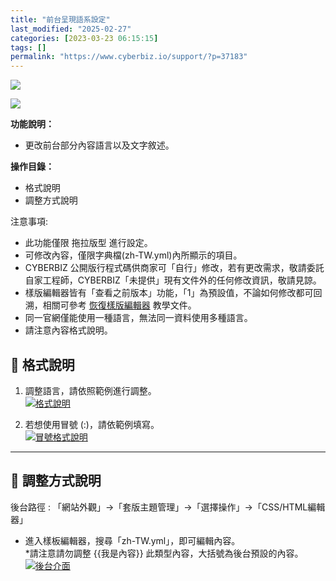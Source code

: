```yaml
---
title: "前台呈現語系設定"
last_modified: "2025-02-27"
categories: [2023-03-23 06:15:15]
tags: []
permalink: "https://www.cyberbiz.io/support/?p=37183"
---
```


![](https://www.cyberbiz.io/support/wp-content/uploads/適用站別.png)

[![](https://www.cyberbiz.io/support/wp-content/uploads/台灣站.png)](https://www.cyberbiz.io/support/?page_id=2490)

**功能說明：**  

* 更改前台部分內容語言以及文字敘述。

**操作目錄：**

* 格式說明
* 調整方式說明

注意事項:  

* 此功能僅限 拖拉版型 進行設定。
* 可修改內容，僅限字典檔(zh-TW.yml)內所顯示的項目。
* CYBERBIZ 公開版行程式碼供商家可「自行」修改，若有更改需求，敬請委託自家工程師，CYBERBIZ「未提供」現有文件外的任何修改資訊，敬請見諒。
* 樣版編輯器皆有「查看之前版本」功能，「1」為預設值，不論如何修改都可回溯，相關可參考 [恢復樣版編輯器](https://www.cyberbiz.io/support/?p=16146) 教學文件。
* 同一官網僅能使用一種語言，無法同一資料使用多種語言。
* 請注意內容格式說明。



## 📌 格式說明



1. 調整語言，請依照範例進行調整。  
[![格式說明](https://www.cyberbiz.io/support/wp-content/uploads/前台呈現語系設定01.png)](https://www.cyberbiz.io/support/wp-content/uploads/前台呈現語系設定01.png)



2. 若想使用冒號 (:)，請依範例填寫。   
[![冒號格式說明](https://www.cyberbiz.io/support/wp-content/uploads/前台呈現語系設定02.png)](https://www.cyberbiz.io/support/wp-content/uploads/前台呈現語系設定02.png)



* * *



## 📌 調整方式說明


後台路徑 : 「網站外觀」→「套版主題管理」→「選擇操作」→「CSS/HTML編輯器」  


* 進入樣板編輯器，搜尋「zh-TW.yml」，即可編輯內容。  
*請注意請勿調整 {{我是內容}} 此類型內容，大括號為後台預設的內容。   
[![後台介面](https://www.cyberbiz.io/support/wp-content/uploads/前台呈現語系設定03.png)](https://www.cyberbiz.io/support/wp-content/uploads/前台呈現語系設定03.png)



